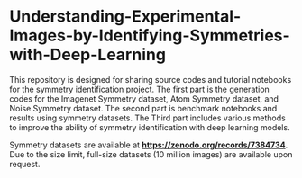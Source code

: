 # Understanding-Experimental-Images-by-Identifying-Symmetries-with-Deep-Learning

This repository is designed for sharing source codes and tutorial notebooks for the symmetry identification project. The first part is the generation codes for the Imagenet Symmetry dataset, Atom Symmetry dataset, and Noise Symmetry dataset. The second part is benchmark notebooks and results using symmetry datasets. The Third part includes various methods to improve the ability of symmetry identification with deep learning models.

Symmetry datasets are available at **https://zenodo.org/records/7384734**. Due to the size limit, full-size datasets (10 million images) are available upon request.
